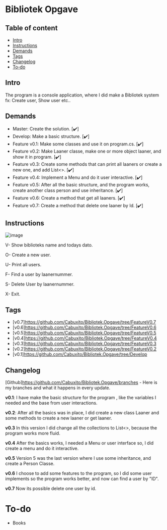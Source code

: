 # Bibliotek Opgave
## Table of content

* [Intro](#Intro)
* [Instructions](#Instructions)
* [Demands](#Demands)
* [Tags](#Tags)
* [Changelog](#Changelog)
* [To-do](#To-do)


## Intro

The program is a console application, where I did make a Bibliotek system fx: Create user, Show user etc..

## Demands 

<ul>
  <li> Master: Create the solution. [✔️]</li> 
  <li> Develop: Make a basic structure. [✔️]</li>
  <li> Feature v0.1: Make some classes and use it on program.cs. [✔️]</li> 
  <li> Feature v0.2: Make Laaner classe, make one or more object laaner, and show it in program. [✔️]</li> 
  <li> Feature v0.3: Create some methods that can print all laaners or create a new one, and add List<>. [✔️]</li> 
  <li> Feature v0.4: Implement a Menu and do it user interactive. [✔️]</li> 
  <li> Feature v0.5: After all the basic structure, and the program works, create another class person and use inheritance. [✔️]</li> 
  <li> Feature v0.6: Create a method that get all laaners. [✔️]</li>
  <li> Feature v0.7: Create a method that delete one laaner by Id. [✔️]</li> 
</ul>

## Instructions

![image](https://user-images.githubusercontent.com/89253662/206442308-193d660f-e1f0-4588-b18d-c65c1ca7b81d.png)

V- Show biblioteks name and todays dato.

O- Create a new user.

U- Print all users.

F- Find a user by laanernummer.

S- Delete User by laanernummer.

X- Exit.

## Tags

* [v0.7]https://github.com/Cabuxito/Bibliotek.Opgave/tree/FeatureV0.7
* [v0.6]https://github.com/Cabuxito/Bibliotek.Opgave/tree/FeatureV0.6
* [v0.5]https://github.com/Cabuxito/Bibliotek.Opgave/tree/FeatureV0.5
* [v0.4]https://github.com/Cabuxito/Bibliotek.Opgave/tree/FeatureV0.4
* [v0.3]https://github.com/Cabuxito/Bibliotek.Opgave/tree/FeatureV0.3
* [v0.2]https://github.com/Cabuxito/Bibliotek.Opgave/tree/FeatureV0.2
* [v0.1]https://github.com/Cabuxito/Bibliotek.Opgave/tree/Develop

## Changelog

[Github]https://github.com/Cabuxito/Bibliotek.Opgave/branches - Here is my branches and what it happens in every update.

**v0.1**:
I have make the basic structure for the program , like the variables I needed and the base from user interactions.

**v0.2**:
After all the basics was in place, I did create a new class Laaner and some methods to create a new laaner or get laaner.

**v0.3**
In this version I did change all the collections to List<>, because the program works more fluid.

**v0.4**
After the basics works, I needed a Menu or user interface so, I did create a menu and do it interactive.

**v0.5**
Version 5 was the last version where I use some inheritance, and create a Person Classe.

**v0.6**
I choose to add some features to the program, so I did some user implements so the program works better, and now can find a user by "ID".

**v0.7**
Now its possible delete one user by id.


# To-do
* Books
